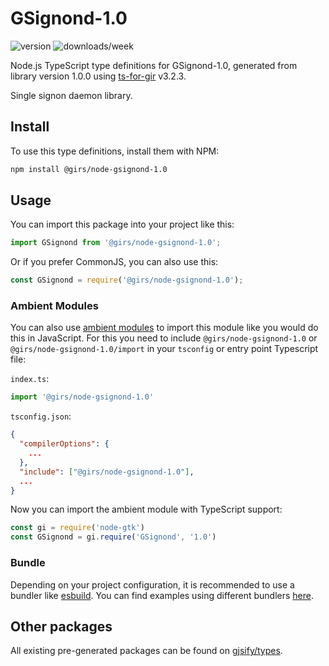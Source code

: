 
# GSignond-1.0

![version](https://img.shields.io/npm/v/@girs/node-gsignond-1.0)
![downloads/week](https://img.shields.io/npm/dw/@girs/node-gsignond-1.0)


Node.js TypeScript type definitions for GSignond-1.0, generated from library version 1.0.0 using [ts-for-gir](https://github.com/gjsify/ts-for-gir) v3.2.3.

Single signon daemon library.

## Install

To use this type definitions, install them with NPM:
```bash
npm install @girs/node-gsignond-1.0
```

## Usage

You can import this package into your project like this:
```ts
import GSignond from '@girs/node-gsignond-1.0';
```

Or if you prefer CommonJS, you can also use this:
```ts
const GSignond = require('@girs/node-gsignond-1.0');
```

### Ambient Modules

You can also use [ambient modules](https://github.com/gjsify/ts-for-gir/tree/main/packages/cli#ambient-modules) to import this module like you would do this in JavaScript.
For this you need to include `@girs/node-gsignond-1.0` or `@girs/node-gsignond-1.0/import` in your `tsconfig` or entry point Typescript file:

`index.ts`:
```ts
import '@girs/node-gsignond-1.0'
```

`tsconfig.json`:
```json
{
  "compilerOptions": {
    ...
  },
  "include": ["@girs/node-gsignond-1.0"],
  ...
}
```

Now you can import the ambient module with TypeScript support: 

```ts
const gi = require('node-gtk')
const GSignond = gi.require('GSignond', '1.0')
```


### Bundle

Depending on your project configuration, it is recommended to use a bundler like [esbuild](https://esbuild.github.io/). You can find examples using different bundlers [here](https://github.com/gjsify/ts-for-gir/tree/main/examples).

## Other packages

All existing pre-generated packages can be found on [gjsify/types](https://github.com/gjsify/types).

